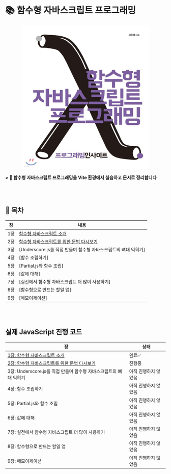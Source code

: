 # 📚 함수형 자바스크립트 프로그래밍

<p align="center">
    <img src="./src/assets/README-main.png" style="width:400px; height:450px;" />
</p>

**> 🚀 함수형 자바스크립트 프로그래밍을 Vite 환경에서 실습하고 문서로 정리합니다**

<br />
<br />

## 📝 목차

| 장  | 내용                                                                                                    |
| --- | ------------------------------------------------------------------------------------------------------- |
| 1장 | [함수형 자바스크립트 소개](./public/docs/1-함수형_자바스크립트_소개.md)                                 |
| 2장 | [함수형 자바스크립트를 위한 문법 다시보기](./public/docs/2-함수형_자바스크립트를_위한_문법_다시보기.md) |
| 3장 | [Underscore.js를 직접 만들며 함수형 자바스크립트의 뼈대 익히기]                                         |
| 4장 | [함수 조립하기]                                                                                         |
| 5장 | [Partial.js와 함수 조립]                                                                                |
| 6장 | [값에 대해]                                                                                             |
| 7장 | [실전에서 함수형 자바스크립트 더 많이 사용하기]                                                         |
| 8장 | [함수형으로 만드는 할일 앱]                                                                             |
| 9장 | [메모이제이션]                                                                                          |

<br />
<br />

## 실제 JavaScript 진행 코드

| 장                                                                                                         | 상태                 |
| ---------------------------------------------------------------------------------------------------------- | -------------------- |
| [1장: 함수형 자바스크립트 소개](./src/1-함수형_자바스크립트_소개/index.js)                                 | 완료✅               |
| [2장: 함수형 자바스크립트를 위한 문법 다시보기](./src/2-함수형_자바스크립트를_위한_문법_다시보기/index.js) | 진행중               |
| 3장: Underscore.js를 직접 만들며 함수형 자바스크립트의 뼈대 익히기                                         | 아직 진행하지 않았음 |
| 4장: 함수 조립하기                                                                                         | 아직 진행하지 않았음 |
| 5장: Partial.js와 함수 조립                                                                                | 아직 진행하지 않았음 |
| 6장: 값에 대해                                                                                             | 아직 진행하지 않았음 |
| 7장: 실전에서 함수형 자바스크립트 더 많이 사용하기                                                         | 아직 진행하지 않았음 |
| 8장: 함수형으로 만드는 할일 앱                                                                             | 아직 진행하지 않았음 |
| 9장: 메모이제이션                                                                                          | 아직 진행하지 않았음 |
